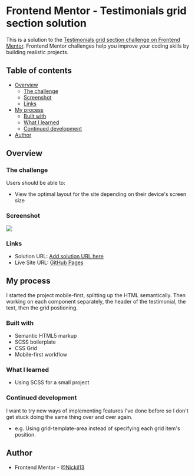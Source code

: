 # Frontend Mentor - Testimonials grid section solution

This is a solution to the [Testimonials grid section challenge on Frontend Mentor](https://www.frontendmentor.io/challenges/testimonials-grid-section-Nnw6J7Un7). Frontend Mentor challenges help you improve your coding skills by building realistic projects.

## Table of contents

- [Overview](#overview)
  - [The challenge](#the-challenge)
  - [Screenshot](#screenshot)
  - [Links](#links)
- [My process](#my-process)
  - [Built with](#built-with)
  - [What I learned](#what-i-learned)
  - [Continued development](#continued-development)
- [Author](#author)

## Overview

### The challenge

Users should be able to:

- View the optimal layout for the site depending on their device's screen size

### Screenshot

![](./screenshot.jpg)

### Links

- Solution URL: [Add solution URL here](https://your-solution-url.com)
- Live Site URL: [GitHub Pages](https://nickil13.github.io/FEM-Testimonials-Grid-Section/)

## My process

I started the project mobile-first, splitting up the HTML semantically. Then working on each component separately, the header of the testimonial, the text, then the grid postioning.

### Built with

- Semantic HTML5 markup
- SCSS boilerplate
- CSS Grid
- Mobile-first workflow

### What I learned

- Using SCSS for a small project

### Continued development

I want to try new ways of implementing features I've done before so I don't get stuck doing the same thing over and over again.

- e.g. Using grid-template-area instead of specifying each grid item's position.

## Author

- Frontend Mentor - [@Nickil13](https://www.frontendmentor.io/profile/Nickil13)
